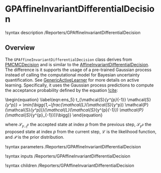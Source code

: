 # GPAffineInvariantDifferentialDecision

!syntax description /Reporters/GPAffineInvariantDifferentialDecision

## Overview

The `GPAffineInvariantDifferentialDecision` class derives from [PMCMCDecision](PMCMCDecision.md) and is similar to the [AffineInvariantDifferentialDecision](AffineInvariantDifferentialDecision.md). The difference is it supports the usage of a pre-trained Gaussian process instead of calling the computational model for Bayesian uncertainty quantification. See [GenericActiveLearner](GenericActiveLearner.md) for more details on active learning. Specifically, it uses the Gaussian process predictions to compute the acceptance probability defined by the equation [!cite](Braak2006a):

\begin{equation}
    \label{eqn:ens_5}
    t_{\mathcal{S}_{y^{p}_{-1}} \mathcal{S}_{y^p}} = \min{\bigg\{1,~\frac{\mathcal{L}(\mathcal{S}_{y^p}) \mathcal{P}(\mathcal{S}_{y^p})}{\mathcal{L}(\mathcal{S}_{y^{p}_{-1}}) \mathcal{P}(\mathcal{S}_{y^{p}_{-1}})}\bigg\}}
\end{equation}

where $\mathcal{S}_{y^{p}_{-1}}$ the accepted state at index $p$ from the previous step, $\mathcal{S}_{y^{p}}$ the proposed state at index $p$ from the current step, $\mathcal{L}$ is the likelihood function, and $\mathcal{P}$ is the prior distribution.

!syntax parameters /Reporters/GPAffineInvariantDifferentialDecision

!syntax inputs /Reporters/GPAffineInvariantDifferentialDecision

!syntax children /Reporters/GPAffineInvariantDifferentialDecision
